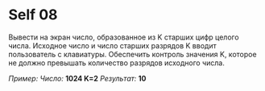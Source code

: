 ﻿# Self 08

Вывести на экран число, образованное из K старших цифр целого числа. Исходное число и число старших разрядов K вводит пользователь с клавиатуры. Обеспечить контроль значения K, которое не должно превышать количество разрядов исходного числа.

*Пример:*
*Число:* **1024 K=2**
*Результат:* **10**